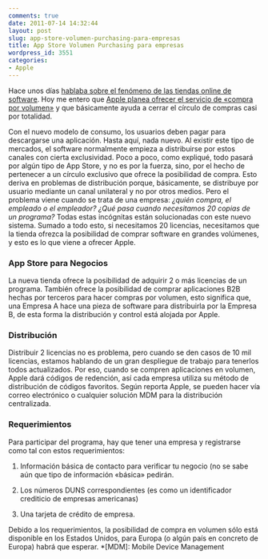 ```yaml
---
comments: true
date: 2011-07-14 14:32:44
layout: post
slug: app-store-volumen-purchasing-para-empresas
title: App Store Volumen Purchasing para empresas
wordpress_id: 3551
categories:
- Apple
---
```


Hace unos días [hablaba sobre el fenómeno de las tiendas online de software](http://www.minid.net/2011/06/28/por-un-mac-app-store-mejor/). Hoy me entero que [Apple planea ofrecer el servicio de «compra por volumen»](http://www.apple.com/business/vpp/) y que básicamente ayuda a cerrar el círculo de compras casi por totalidad.





Con el nuevo modelo de consumo, los usuarios deben pagar para descargarse una aplicación. Hasta aquí, nada nuevo. Al existir este tipo de mercados, el software normalmente empieza a distribuirse por estos canales con cierta exclusividad. Poco a poco, como expliqué, todo pasará por algún tipo de App Store, y no es por la fuerza, sino, por el hecho de pertenecer a un círculo exclusivo que ofrece la posibilidad de compra. Esto deriva en problemas de distribución porque, básicamente, se distribuye por usuario mediante un canal unilateral y no por otros medios. Pero el problema viene cuando se trata de una empresa: _¿quién compra, el empleado o el empleador? ¿Qué pasa cuando necesitamos 20 copias de un programa?_ Todas estas incógnitas están solucionadas con este nuevo sistema. Sumado a todo esto, si necesitamos 20 licencias, necesitamos que la tienda ofrezca la posibilidad de comprar software en grandes volúmenes, y esto es lo que viene a ofrecer Apple.





### App Store para Negocios





La nueva tienda ofrece la posibilidad de adquirir 2 o más licencias de un programa. También ofrece la posibilidad de comprar aplicaciones B2B hechas por terceros para hacer compras por volumen, esto significa que, una Empresa A hace una pieza de software para distribuirla por la Empresa B, de esta forma la distribución y control está alojada por Apple.





### Distribución





Distribuir 2 licencias no es problema, pero cuando se den casos de 10 mil licencias, estamos hablando de un gran despliegue de trabajo para tenerlos todos actualizados. Por eso, cuando se compren aplicaciones en volumen, Apple dará códigos de redención, así cada empresa utiliza su método de distribución de códigos favoritos. Según reporta Apple, se pueden hacer vía correo electrónico o cualquier solución MDM para la distribución centralizada.





### Requerimientos





Para participar del programa, hay que tener una empresa y registrarse como tal con estos requerimientos:







  1. Información básica de contacto para verificar tu negocio (no se sabe aún que tipo de información «básica» pedirán.



  2. Los números DUNS correspondientes (es como un identificador crediticio de empresas americanas)



  3. Una tarjeta de crédito de empresa.






Debido a los requerimientos, la posibilidad de compra en volumen sólo está disponible en los Estados Unidos, para Europa (o algún país en concreto de Europa) habrá que esperar.
  *[MDM]: Mobile Device Management 
